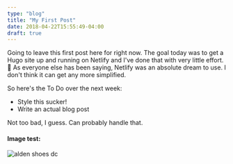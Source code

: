 ```yaml
---
type: "blog"
title: "My First Post"
date: 2018-04-22T15:55:49-04:00
draft: true
---
```


Going to leave this first post here for right now. The goal today was to get a Hugo site up and running on Netlify and I've done that with very little effort. 💪 As everyone else has been saying, Netlify was an absolute dream to use. I don't think it can get any more simplified.

So here's the To Do over the next week:

* Style this sucker!
* Write an actual blog post

Not too bad, I guess. Can probably handle that.

#### Image test:

![alden shoes dc](https://res.cloudinary.com/dpmsynxig/image/upload/c_scale,f_auto,q_auto:good,w_1920/v1580959990/IMG_1153.jpg)
